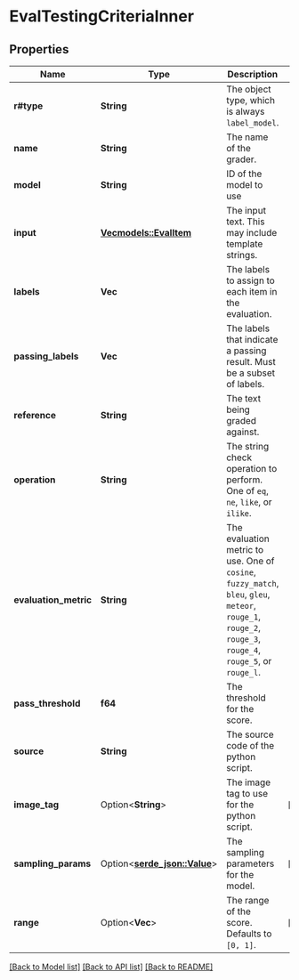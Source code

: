 # EvalTestingCriteriaInner

## Properties

Name | Type | Description | Notes
------------ | ------------- | ------------- | -------------
**r#type** | **String** | The object type, which is always `label_model`. | 
**name** | **String** | The name of the grader. | 
**model** | **String** | ID of the model to use | 
**input** | [**Vec<models::EvalItem>**](EvalItem.md) | The input text. This may include template strings. | 
**labels** | **Vec<String>** | The labels to assign to each item in the evaluation. | 
**passing_labels** | **Vec<String>** | The labels that indicate a passing result. Must be a subset of labels. | 
**reference** | **String** | The text being graded against. | 
**operation** | **String** | The string check operation to perform. One of `eq`, `ne`, `like`, or `ilike`. | 
**evaluation_metric** | **String** | The evaluation metric to use. One of `cosine`, `fuzzy_match`, `bleu`,  `gleu`, `meteor`, `rouge_1`, `rouge_2`, `rouge_3`, `rouge_4`, `rouge_5`,  or `rouge_l`.  | 
**pass_threshold** | **f64** | The threshold for the score. | 
**source** | **String** | The source code of the python script. | 
**image_tag** | Option<**String**> | The image tag to use for the python script. | [optional]
**sampling_params** | Option<[**serde_json::Value**](.md)> | The sampling parameters for the model. | [optional]
**range** | Option<**Vec<f64>**> | The range of the score. Defaults to `[0, 1]`. | [optional]

[[Back to Model list]](../README.md#documentation-for-models) [[Back to API list]](../README.md#documentation-for-api-endpoints) [[Back to README]](../README.md)


